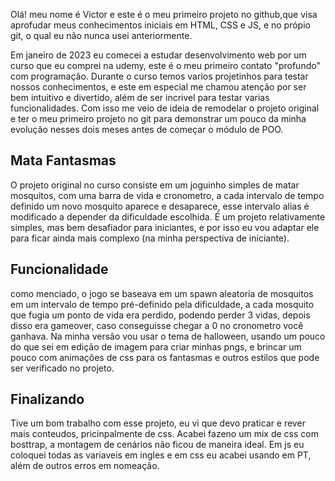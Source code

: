 
Olá! meu nome é Victor e este é o meu primeiro projeto no github,que visa aprofudar meus conhecimentos iniciais em HTML, CSS e JS, e no própio git, o qual eu não nunca usei anteriormente.

Em janeiro de 2023 eu comecei a estudar desenvolvimento web por um curso que eu comprei na udemy, este é o meu  primeiro contato "profundo" com programação. Durante o curso temos varios projetinhos para testar nossos conhecimentos, e este em especial me chamou atenção por ser bem intuitivo e divertido, além de ser incrivel para testar varias funcionalidades. Com isso me veio de ideia de remodelar o projeto original e ter o meu primeiro projeto no git para demonstrar um pouco da minha evolução nesses dois meses antes de começar o módulo de POO.

<h2>Mata Fantasmas</h2>
O projeto original no curso consiste em um joguinho simples de matar mosquitos, com uma barra de vida e cronometro, a cada intervalo de tempo definido um novo mosquito aparece e desaparece, esse intervalo alias é modificado a depender da dificuldade escolhida. É um projeto relativamente simples, mas bem desafiador para iniciantes, e por isso eu vou adaptar ele para ficar ainda mais complexo (na minha perspectiva de iniciante).


<h2>Funcionalidade</h2>
como menciado, o jogo se baseava em um spawn aleatoria de mosquitos em um intervalo de tempo pré-definido pela dificuldade, a cada mosquito que fugia um ponto de vida era perdido, podendo perder 3 vidas, depois disso era gameover, caso conseguisse chegar a 0 no cronometro você ganhava.
Na minha versão vou usar o tema de halloween, usando um pouco do que sei em edição de imagem para criar minhas pngs, e brincar um pouco com animações de css para os fantasmas e outros estilos que pode ser verificado no projeto.

<h2>Finalizando</h2>
Tive um bom trabalho com esse projeto, eu vi que devo praticar e rever mais conteudos, pricinpalmente de css. Acabei fazeno um mix de css com bosttrap, a montagem de cenários não ficou de maneira ideal. Em js eu coloquei todas as variaveis em ingles e em css eu acabei usando em PT, além de outros erros em nomeação.
